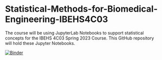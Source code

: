 # Statistical-Methods-for-Biomedical-Engineering-IBEHS4C03

The course will be using JupyterLab Notebooks to support statistical concepts for the IBEHS 4C03 Spring 2023 Course. This GitHub repository will hold these Jupyter Notebooks.  

[![Binder](https://mybinder.org/badge_logo.svg)](https://mybinder.org/v2/gh/cbassim/IBEHS-4C03/HEAD)
